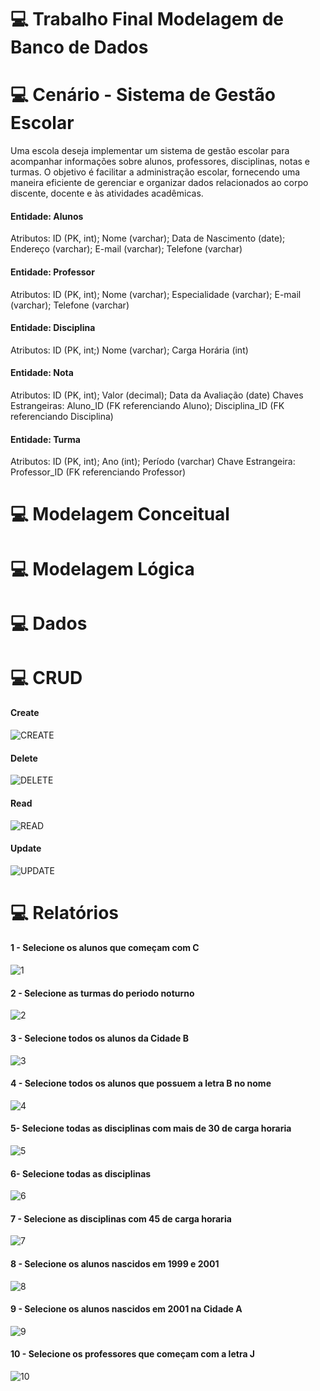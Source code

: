 # 💻 Trabalho Final Modelagem de Banco de Dados

# 💻 Cenário - Sistema de Gestão Escolar

Uma escola deseja implementar um sistema de gestão escolar para acompanhar informações sobre alunos, professores, disciplinas, notas e turmas. O objetivo é facilitar a administração escolar, fornecendo uma maneira eficiente de gerenciar e organizar dados relacionados ao corpo discente, docente e às atividades acadêmicas. 

#### Entidade: Alunos

Atributos:
ID (PK, int); Nome (varchar); Data de Nascimento (date); Endereço (varchar); E-mail (varchar); Telefone (varchar)

#### Entidade: Professor

Atributos:
ID (PK, int); Nome (varchar); Especialidade (varchar); E-mail (varchar); Telefone (varchar)

#### Entidade: Disciplina

Atributos:
ID (PK, int;) Nome (varchar); Carga Horária (int)

#### Entidade: Nota

Atributos:
ID (PK, int); Valor (decimal); Data da Avaliação (date)
Chaves Estrangeiras:
Aluno_ID (FK referenciando Aluno); Disciplina_ID (FK referenciando Disciplina)

#### Entidade: Turma

Atributos:
ID (PK, int); Ano (int); Período (varchar)
Chave Estrangeira:
Professor_ID (FK referenciando Professor)

# 💻 Modelagem Conceitual



# 💻 Modelagem Lógica



# 💻 Dados



# 💻 CRUD
#### Create
![CREATE](https://github.com/nathanbizinoto/Modelagem-de-Banco-de-Dados/assets/132208052/f8a72be7-5816-403f-b6ba-1f325ad3f626)
#### Delete
![DELETE](https://github.com/nathanbizinoto/Modelagem-de-Banco-de-Dados/assets/132208052/bc75f581-d3da-496f-bcff-62050302fca5)
#### Read
![READ](https://github.com/nathanbizinoto/Modelagem-de-Banco-de-Dados/assets/132208052/c462804c-e237-4929-ae67-465702bd88af)
#### Update
![UPDATE](https://github.com/nathanbizinoto/Modelagem-de-Banco-de-Dados/assets/132208052/f195da3e-46c9-4239-8228-07588653c245)




# 💻 Relatórios

#### 1 - Selecione os alunos que começam com C
![1](https://github.com/nathanbizinoto/Modelagem-de-Banco-de-Dados/assets/132208052/1346ab8f-5d58-4b78-8e41-a1cbf42b47ff)

#### 2 - Selecione as turmas do periodo noturno
![2](https://github.com/nathanbizinoto/Modelagem-de-Banco-de-Dados/assets/132208052/a750aa9b-f0de-4beb-aa9c-cf6727a2f610)

#### 3 - Selecione todos os alunos da Cidade B
![3](https://github.com/nathanbizinoto/Modelagem-de-Banco-de-Dados/assets/132208052/601fb63b-f559-4344-93e2-49a254d4bcec)

#### 4 - Selecione todos os alunos que possuem a letra B no nome
![4](https://github.com/nathanbizinoto/Modelagem-de-Banco-de-Dados/assets/132208052/84464b06-2dd6-4ae6-8a18-56d3d91c698f)

#### 5- Selecione todas as disciplinas com mais de 30 de carga horaria
![5](https://github.com/nathanbizinoto/Modelagem-de-Banco-de-Dados/assets/132208052/80a04bcb-f13f-407e-a1cf-8e340ca6dac9)

#### 6- Selecione todas as disciplinas
![6](https://github.com/nathanbizinoto/Modelagem-de-Banco-de-Dados/assets/132208052/24826541-8a1d-43bd-b60c-b506ecd50b08)

#### 7 - Selecione as disciplinas com 45 de carga horaria
![7](https://github.com/nathanbizinoto/Modelagem-de-Banco-de-Dados/assets/132208052/e4284f1e-152d-44ad-b9fe-7593731710bb)

#### 8 - Selecione os alunos nascidos em 1999 e 2001
![8](https://github.com/nathanbizinoto/Modelagem-de-Banco-de-Dados/assets/132208052/250991ee-0401-4805-abd7-a4e847faeb42)

#### 9 - Selecione os alunos nascidos em 2001 na Cidade A
![9](https://github.com/nathanbizinoto/Modelagem-de-Banco-de-Dados/assets/132208052/4ec23468-7726-4388-8eb9-8e88821ac969)

#### 10 - Selecione os professores que começam com a letra J
![10](https://github.com/nathanbizinoto/Modelagem-de-Banco-de-Dados/assets/132208052/4505ab35-8ae0-4c7c-8d35-6b4bb0ad46ba)
























